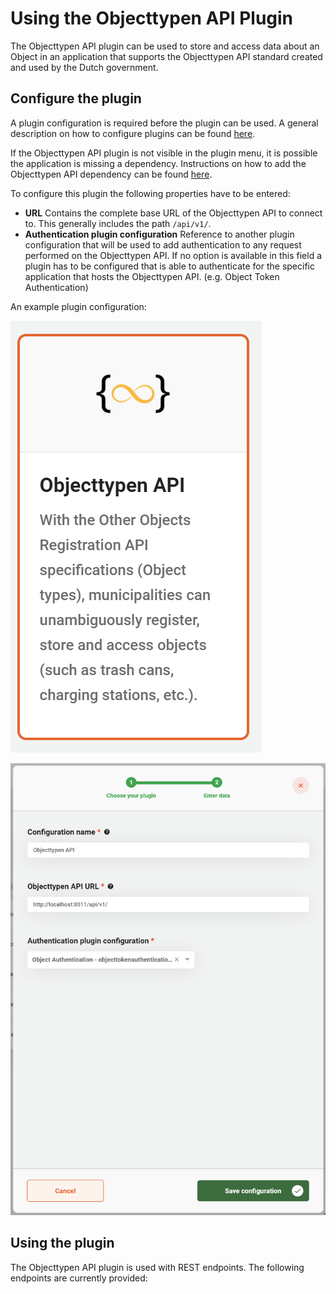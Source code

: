 # Using the Objecttypen API Plugin

The Objecttypen API plugin can be used to store and access data about an Object in an application that supports the
Objecttypen API standard created and used by the Dutch government.

## Configure the plugin

A plugin configuration is required before the plugin can be used. A general description on how to configure
plugins can be found [here](../configure-plugin.md).

If the Objecttypen API plugin is not visible in the plugin menu, it is possible the application is missing a dependency.
Instructions on how to add the Objecttypen API dependency can be found
[here](../../../valtimo-implementation/modules/objecttypen-api.md).

To configure this plugin the following properties have to be entered:
- **URL** Contains the complete base URL of the Objecttypen API to connect to. This generally includes
  the path `/api/v1/`.
- **Authentication plugin configuration** Reference to another plugin configuration that will be used to add
  authentication to any request performed on the Objecttypen API. If no option is available in this field a plugin has to
  be configured that is able to authenticate for the specific application that hosts the Objecttypen API.
  (e.g. Object Token Authentication)

An example plugin configuration:

![example plugin configuration](img/configure-plugin-1.png)

![example plugin configuration](img/configure-plugin-2.png)

## Using the plugin

The Objecttypen API plugin is used with REST endpoints. The following endpoints are currently provided:
